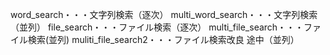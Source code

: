 word_search・・・文字列検索（逐次）
multi_word_search・・・文字列検索（並列）
file_search・・・ファイル検索（逐次）
multi_file_search・・・ファイル検索(並列)
muliti_file_search2・・・ファイル検索改良	途中（並列）
